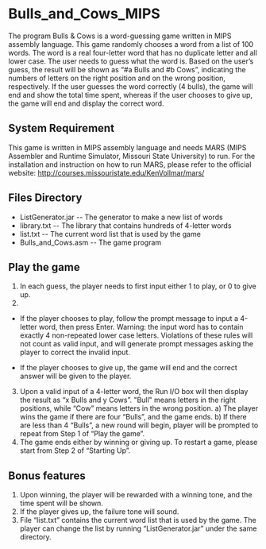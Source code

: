 # Bulls_and_Cows_MIPS
The program Bulls & Cows is a word-guessing game written in MIPS assembly language. This game randomly chooses a word from a list of 100 words. The word is a real four-letter word that has no duplicate letter and all lower case. The user needs to guess what the word is. Based on the user’s guess, the result will be shown as “#a Bulls and #b Cows”, indicating the numbers of letters on the right position and on the wrong position, respectively. If the user guesses the word correctly (4 bulls), the game will end and show the total time spent, whereas if the user chooses to give up, the game will end and display the correct word.
## System Requirement

This game is written in MIPS assembly language and needs MARS (MIPS Assembler and Runtime Simulator, Missouri State University) to run. For the installation and instruction on how to run MARS, please refer to the official website:
http://courses.missouristate.edu/KenVollmar/mars/

## Files Directory
- ListGenerator.jar		-- The generator to make a new list of words
- library.txt				  -- The library that contains hundreds of 4-letter words
- list.txt					  -- The current word list that is used by the game
- Bulls_and_Cows.asm  -- The game program

## Play the game

1.	In each guess, the player needs to first input either 1 to play, or 0 to give up.
2.	
- If the player chooses to play, follow the prompt message to input a 4-letter word, then press Enter. 
Warning: the input word has to contain exactly 4 non-repeated lower case letters. Violations of these rules will not count as valid input, and will generate prompt messages asking the player to correct the invalid input.

- If the player chooses to give up, the game will end and the correct answer will be given to the player.
3.	Upon a valid input of a 4-letter word, the Run I/O box will then display the result as “x Bulls and y Cows”. "Bull" means letters in the right positions, while “Cow” means letters in the wrong position. 
a)	The player wins the game if there are four “Bulls”, and the game ends.
b)	If there are less than 4 “Bulls”, a new round will begin, player will be prompted to repeat from Step 1 of “Play the game”.
4.	The game ends either by winning or giving up. To restart a game, please start from Step 2 of “Starting Up”.

## Bonus features

1.	Upon winning, the player will be rewarded with a winning tone, and the time spent will be shown.
2.	If the player gives up, the failure tone will sound.
3.	File “list.txt” contains the current word list that is used by the game. The player can change the list by running “ListGenerator.jar” under the same directory.

